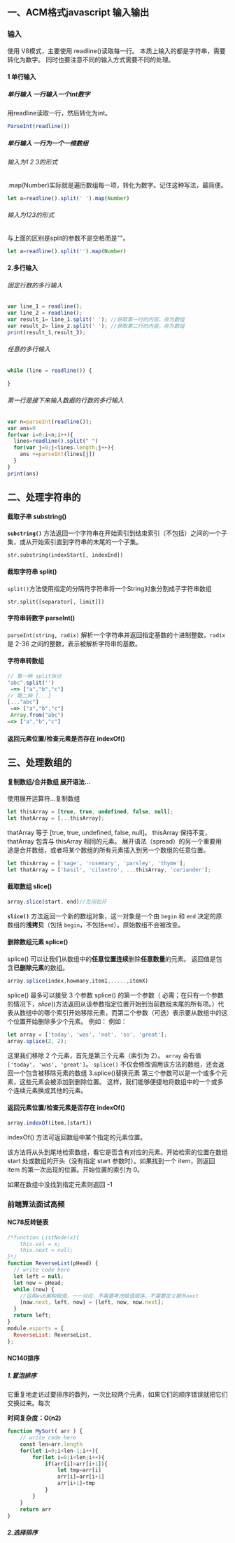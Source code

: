 

## 一、ACM格式javascript 输入输出
### 输入
使用 V8模式，主要使用 readline()读取每一行。
本质上输入的都是字符串，需要转化为数字。
同时也要注意不同的输入方式需要不同的处理。

#### 1 单行输入

##### 单行输入 一行输入一个int数字

用readline读取一行，然后转化为int。

```js
ParseInt(readline())
```

##### 单行输入 一行为一个一维数组

###### 输入为1 2 3的形式

.map(Number)实际就是遍历数组每一项，转化为数字。记住这种写法，最简便。

```js
let a=readline().split(' ').map(Number)
```

###### 输入为123的形式

与上面的区别是split的参数不是空格而是""。

```js
let a=readline().split('').map(Number) 
```

#### 2.多行输入

###### 固定行数的多行输入

```js
var line_1 = readline();
var line_2 = readline();
var result_1= line_1.split(' '); //获取第一行的内容，存为数组
var result_2= line_2.split(' '); //获取第二行的内容，存为数组
print(result_1,result_2);
```

###### 任意的多行输入

```js
while (line = readline()) {
    
}
```

######  第一行是接下来输入数据的行数的多行输入

```js
var n=parseInt(readline());
var ans=0
for(var i=0;i<n;i++){
  lines=readline().split(" ")
  for(var j=0;j<lines.length;j++){
    ans +=parseInt(lines[j])
  }
}
print(ans)
```

## 二、处理字符串的

#### 截取子串 substring()

**`substring()`** 方法返回一个字符串在开始索引到结束索引（不包括）之间的一个子集，或从开始索引直到字符串的末尾的一个子集。

```
str.substring(indexStart[, indexEnd])
```
#### 截取字符串 split()
`split()`方法使用指定的分隔符字符串将一个String对象分割成子字符串数组
```
str.split([separator[, limit]])
```
#### 字符串转数字 parseInt()

`parseInt(string, radix)` 解析一个字符串并返回指定基数的十进制整数，`radix` 是 2-36 之间的整数，表示被解析字符串的基数。

#### 字符串转数组

```js
// 第一种 split拆分
"abc".split('')
 ==> ["a","b","c"]
// 第二种 [...]
[..."abc"]
 ==> ["a","b","c"]
 Array.from("abc")
==> ["a","b","c"]
```

#### 返回元素位置/检查元素是否存在 indexOf()



## 三、处理数组的

#### 复制数组/合并数组 展开语法...

使用展开运算符...复制数组

```js
let thisArray = [true, true, undefined, false, null];
let thatArray = [...thisArray];
```
thatArray 等于 [true, true, undefined, false, null]。 thisArray 保持不变， thatArray 包含与 thisArray 相同的元素。
展开语法（spread）的另一个重要用途是合并数组，或者将某个数组的所有元素插入到另一个数组的任意位置。

```js
let thisArray = ['sage', 'rosemary', 'parsley', 'thyme'];
let thatArray = ['basil', 'cilantro', ...thisArray, 'coriander'];
```

#### 截取数组 slice()

```js
array.slice(start, end)//左闭右开
```
**`slice()`** 方法返回一个新的数组对象，这一对象是一个由 `begin` 和 `end` 决定的原数组的**浅拷贝**（包括 `begin`，不包括`end`）。原始数组不会被改变。

#### 删除数组元素 splice()

splice() 可以让我们从数组中的**任意位置连续**删除**任意数量**的元素。
返回值是包含**已删除元素**的数组。

```js
array.splice(index,howmany,item1,.....,itemX)
```

splice() 最多可以接受 3 个参数
splice() 的第一个参数（ 必需；在只有一个参数的情况下，*slice*()方法返回从该参数指定位置开始到当前数组末尾的所有项。）代表从数组中的哪个索引开始移除元素，而第二个参数（可选）表示要从数组中的这个位置开始删除多少个元素。 例如：
 例如：

```js
let array = ['today', 'was', 'not', 'so', 'great'];
array.splice(2, 2);
```
这里我们移除 2 个元素，首先是第三个元素（索引为 2）。 `array` 会有值 `['today', 'was', 'great']`。
`splice()` 不仅会修改调用该方法的数组，还会返回一个包含被移除元素的数组
3.splice()替换元素
第三个参数可以是一个或多个元素，这些元素会被添加到删除位置。 这样，我们能够便捷地将数组中的一个或多个连续元素换成其他的元素。

#### 返回元素位置/检查元素是否存在 indexOf()

```js
array.indexOf(item,[start])
```

indexOf() 方法可返回数组中某个指定的元素位置。

该方法将从头到尾地检索数组，看它是否含有对应的元素。开始检索的位置在数组 start 处或数组的开头（没有指定 start 参数时）。如果找到一个 item，则返回 item 的第一次出现的位置。开始位置的索引为 0。

如果在数组中没找到指定元素则返回 -1

### 前端算法面试高频

#### NC78反转链表

```js
/*function ListNode(x){
    this.val = x;
    this.next = null;
}*/
function ReverseList(pHead) {
  // write code here
  let left = null;
  let now = pHead;
  while (now) {
    //运用es6解构赋值，一一对应，不需要考虑赋值顺序，不需要定义额外next
    [now.next, left, now] = [left, now, now.next];
  }
  return left;
}
module.exports = {
  ReverseList: ReverseList,
};
```

#### NC140排序

##### 1.冒泡排序

它重复地走访过要排序的数列，一次比较两个元素，如果它们的顺序错误就把它们交换过来。每次

**时间复杂度：O(n2)**

```js
function MySort( arr ) {
    // write code here
    const len=arr.length 
    for(let i=0;i<len-1;i++){
        for(let i=0;i<len;i++){
            if(arr[i]>arr[i+1]){
                let tmp=arr[i]
                arr[i]=arr[i+1]
                arr[i+1]=tmp
            }
        }
    }
    return arr
}
```

##### 2.选择排序

